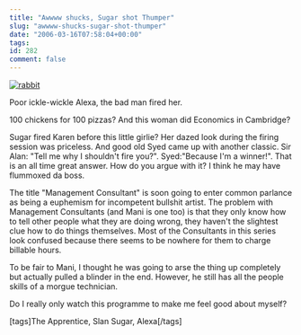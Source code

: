 ```yaml
---
title: "Awwww shucks, Sugar shot Thumper"
slug: "awwww-shucks-sugar-shot-thumper"
date: "2006-03-16T07:58:04+00:00"
tags:
id: 282
comment: false
---
```


[![rabbit](http://static.flickr.com/55/113214448_055dc64492_m.jpg)](http://www.flickr.com/photos/bandon1/113214448/ "Photo Sharing")

Poor ickle-wickle Alexa, the bad man fired her.

100 chickens for 100 pizzas? And this woman did Economics in Cambridge?

Sugar fired Karen before this little girlie? Her dazed look during the firing session was priceless. And good old Syed came up with another classic. Sir Alan: "Tell me why I shouldn't fire you?". Syed:"Because I'm a winner!". That is an all time great answer. How do you argue with it? I think he may have flummoxed da  boss.

The title "Management Consultant" is soon going to enter common parlance as being a euphemism for incompetent bullshit artist. The problem with Management Consultants (and Mani is one too) is that they only know how to tell other people what they are doing wrong, they haven't the slightest clue how to do things themselves. Most of the Consultants in this series look confused because there seems to be nowhere for them to charge billable hours.

To be fair to Mani, I thought he was going to arse the thing up completely but actually pulled a blinder in the end. However, he still has all the people skills of a morgue technician.

Do I really only watch this programme to make me feel good about myself?

[tags]The Apprentice, Slan Sugar, Alexa[/tags]
